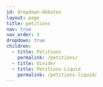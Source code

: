 ```yaml
---
id: dropdown-debates
layout: page
title: petitions
nav: true
nav_order: 3
dropdown: true
children:
  - title: Petitions
    permalink: /petitions/
  - title: divider
  - title: Petitions-Liquid
    permalink: /petitions-liquid/
---
```

